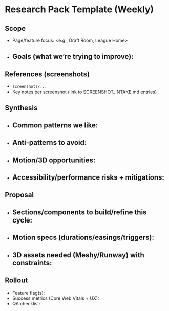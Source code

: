 # Research Pack Template (Weekly)

## Scope
- Page/feature focus: <e.g., Draft Room, League Home>
- Goals (what we’re trying to improve):
  -

## References (screenshots)
- `screenshots/...`
- Key notes per screenshot (link to SCREENSHOT_INTAKE.md entries)

## Synthesis
- Common patterns we like:
  -
- Anti-patterns to avoid:
  -
- Motion/3D opportunities:
  -
- Accessibility/performance risks + mitigations:
  -

## Proposal
- Sections/components to build/refine this cycle:
  -
- Motion specs (durations/easings/triggers):
  -
- 3D assets needed (Meshy/Runway) with constraints:
  -

## Rollout
- Feature flag(s):
- Success metrics (Core Web Vitals + UX):
- QA checklist:
